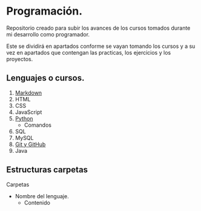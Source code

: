 # Programación.

Repositorio creado para subir los avances de los cursos tomados durante mi desarrollo como programador.

Este se dividirá en apartados conforme se vayan tomando los cursos y a su vez en apartados que contengan las practicas, los ejercicios y los proyectos. 

## Lenguajes o cursos.

1. [Markdown](markdown)
2. HTML
3. CSS
4. JavaScript
5. [Python](python)
    * Comandos
6. SQL
7. MySQL
8. [Git y GitHub](git)
9. Java

## Estructuras carpetas

 Carpetas
    
* Nombre del lenguaje.
    * Contenido



